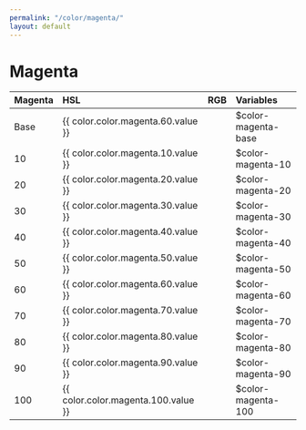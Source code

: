 ```yaml
---
permalink: "/color/magenta/"
layout: default
---
```


# Magenta

<div class="container">
  <div class="background-magenta-10 midt-color"></div>
  <div class="background-magenta-20 midt-color"></div>
  <div class="background-magenta-30 midt-color"></div>
  <div class="background-magenta-40 midt-color"></div>
  <div class="background-magenta-50 midt-color"></div>
  <div class="background-magenta-60 midt-color"></div>
  <div class="background-magenta-70 midt-color"></div>
  <div class="background-magenta-80 midt-color"></div>
  <div class="background-magenta-90 midt-color"></div>
  <div class="background-magenta-100 midt-color"></div>
</div>

| Magenta | HSL | RGB | Variables |
| :--- | :--- | :--- | :--- |
| <span class="row-title background-magenta-base">Base</span> | {{ color.color.magenta.60.value }} | | $color-magenta-base |
| <span class="row-title background-magenta-10 font-weight-large border-radius-medium font-family-system font-size-medium">10</span> | {{ color.color.magenta.10.value }} | | $color-magenta-10 |
| <span class="row-title background-magenta-20 font-weight-large border-radius-medium font-family-system font-size-medium">20</span> | {{ color.color.magenta.20.value }} | | $color-magenta-20 |
| <span class="row-title background-magenta-30 font-weight-large border-radius-medium font-family-system font-size-medium">30</span> | {{ color.color.magenta.30.value }} | | $color-magenta-30 |
| <span class="row-title background-magenta-40 font-weight-large border-radius-medium font-family-system font-size-medium">40</span> | {{ color.color.magenta.40.value }} | | $color-magenta-40 |
| <span class="row-title background-magenta-50 font-weight-large border-radius-medium font-family-system font-size-medium">50</span> | {{ color.color.magenta.50.value }} | | $color-magenta-50 |
| <span class="row-title background-magenta-60 font-weight-large border-radius-medium font-family-system font-size-medium">60</span> | {{ color.color.magenta.60.value }} | | $color-magenta-60 |
| <span class="row-title background-magenta-70 color-white-base font-weight-large border-radius-medium font-family-system font-size-medium">70</span> | {{ color.color.magenta.70.value }} | | $color-magenta-70 |
| <span class="row-title background-magenta-80 color-white-base font-weight-large border-radius-medium font-family-system font-size-medium">80</span> | {{ color.color.magenta.80.value }} | | $color-magenta-80 |
| <span class="row-title background-magenta-90 color-white-base font-weight-large border-radius-medium font-family-system font-size-medium">90</span> | {{ color.color.magenta.90.value }} | | $color-magenta-90 |
| <span class="row-title background-magenta-100 color-white-base font-weight-large border-radius-medium font-family-system font-size-medium">100</span> | {{ color.color.magenta.100.value }} | | $color-magenta-100 |
